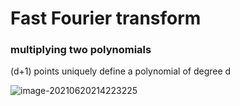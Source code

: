 # Fast Fourier transform

### multiplying two polynomials

(d+1) points uniquely define a polynomial of degree d

![image-20210620214223225](C:.\images\1.png)